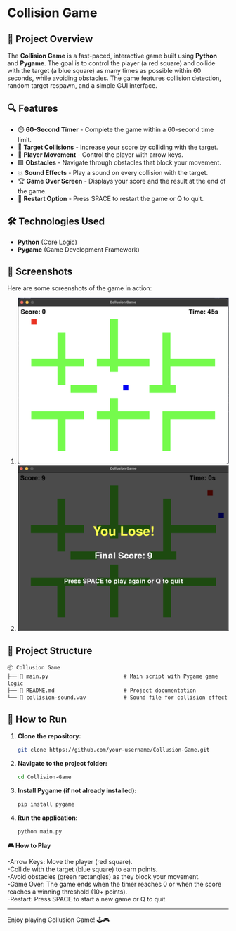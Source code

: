 # Collision Game

## 📌 Project Overview
The **Collision Game** is a fast-paced, interactive game built using **Python** and **Pygame**. The goal is to control the player (a red square) and collide with the target (a blue square) as many times as possible within 60 seconds, while avoiding obstacles. The game features collision detection, random target respawn, and a simple GUI interface.

## 🔍 Features
- ⏱️ **60-Second Timer** - Complete the game within a 60-second time limit.
- 🎯 **Target Collisions** - Increase your score by colliding with the target.
- 🏃 **Player Movement** - Control the player with arrow keys.
- 🟩 **Obstacles** - Navigate through obstacles that block your movement.
- 💥 **Sound Effects** - Play a sound on every collision with the target.
- 🏆 **Game Over Screen** - Displays your score and the result at the end of the game.
- 🔄 **Restart Option** - Press SPACE to restart the game or Q to quit.

## 🛠️ Technologies Used
- **Python** (Core Logic)
- **Pygame** (Game Development Framework)

## 📂 Screenshots

Here are some screenshots of the game in action:

1. ![Game Screenshot 1](image1.png)
2. ![Game Screenshot 2](image2.png)

## 📂 Project Structure
```
📦 Collusion Game
├── 📄 main.py                        # Main script with Pygame game logic
├── 📄 README.md                      # Project documentation 
└── 📄 collision-sound.wav            # Sound file for collision effect
```

## 🚀 How to Run
1. **Clone the repository:**
   ```sh
   git clone https://github.com/your-username/Collusion-Game.git
   ```
2. **Navigate to the project folder:**
   ```sh
   cd Collision-Game
   ```
3. **Install Pygame (if not already installed):**
   ```sh
   pip install pygame
   ```

4. **Run the application:**
   ```sh
   python main.py
   ```

**🎮 How to Play**

-Arrow Keys: Move the player (red square).<br>
-Collide with the target (blue square) to earn points.<br>
-Avoid obstacles (green rectangles) as they block your movement.<br>
-Game Over: The game ends when the timer reaches 0 or when the score reaches a winning threshold (10+ points).<br>
-Restart: Press SPACE to start a new game or Q to quit.<br>


---
Enjoy playing Collusion Game! 🕹️🎮
